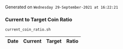 Generated on `Wednesday 29-September-2021 at 16:22:21`

### Current to Target Coin Ratio
`current_coin_ratio.sh`

Date|Current|Target|Ratio
---|---|---|---
